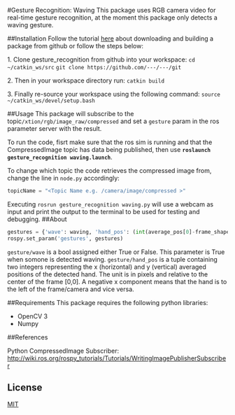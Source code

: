 
#Gesture Recognition: Waving
This package uses RGB camera video  for real-time gesture recognition, at the moment this package only detects a waving gesture.

##Installation
 Follow the tutorial [here](https://industrial-training-master.readthedocs.io/en/melodic/_source/session1/Installing-Existing-Packages.html#download-and-build-a-package-from-source) about downloading and building a package from github or follow the steps below:
 
1\. Clone gesture_recognition from github into your workspace:
`cd ~/catkin_ws/src`
`git clone https://github.com/---/---/git`

2\. Then in your workspace directory run:
`catkin build`

3\. Finally re-source your workspace using the following command:
`source ~/catkin_ws/devel/setup.bash`

##Usage
This package will subscribe to the topic`/xtion/rgb/image_raw/compressed` and set a `gesture` param in the ros parameter server with the result. 

To run the code, fisrt make sure that the ros sim is running and that the CompressedImage topic has data being published, then use **`roslaunch gesture_recognition waving.launch`**.

To change which topic the code retrieves the compressed image from, change the line in `node.py` accordingly:
```python
topicName = "<Topic Name e.g. /camera/image/compressed >"
```
Executing  `rosrun gesture_recognition waving.py` will use a webcam as input and print the output to the terminal to be used for testing and debugging.
##About

```python
gestures = {'wave': waving, 'hand_pos': (int(average_pos[0]-frame_shape[1]/2),int(average_pos[1]-frame_shape[0]/2))}
rospy.set_param('gestures', gestures)
```
`gesture/wave` is a bool assigned either True or False. This parameter is True when somone is detected waving.
`gesture/hand_pos` is a tuple containing two integers representing the x (horizontal) and y (vertical) averaged positions of the detected hand. The unit is in pixels and relative to the center of the frame [0,0]. A negative x component means that the hand is to the left of the frame/camera and vice versa.

##Requirements
This package requires the following python libraries:

 * OpenCV 3
 * Numpy
 
##References

Python CompressedImage Subscriber: http://wiki.ros.org/rospy_tutorials/Tutorials/WritingImagePublisherSubscriber
 

## License
[MIT](https://choosealicense.com/licenses/mit/)